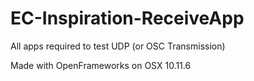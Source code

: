 # EC-Inspiration-ReceiveApp
All apps required to test UDP (or OSC Transmission)

Made with OpenFrameworks on OSX 10.11.6
